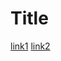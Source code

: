 # Title

[link1](https://www.youtube.com)
[link2](http://www.website.com/?utm_source=google%5BB%2B%5D&utm_medium=cpc&utm_content=google_ad(B)&utm_campaign=product)